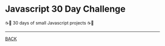 # Javascript 30 Day Challenge

☕📅 30 days of small Javascript projects ☕📅

---
[BACK](../README.md)
